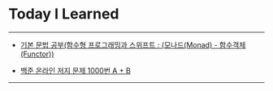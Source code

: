 # Today I Learned

- - -

- [기본 문법 공부(함수형 프로그래밍과 스위프트 : (모나드(Monad) - 함수객체(Functor))](https://vincentgeranium.github.io/ios,/swift/2020/06/09/basicSyntax-1.html)

- [백준 온라인 저지 문제 1000번 A + B](https://github.com/VincentGeranium/Algorithm-Study/blob/master/Algorithm-Practice/2020-06-09-Algorithm-Practice-1/2020-06-09-Algorithm-Practice-1/main.swift)

- - -
